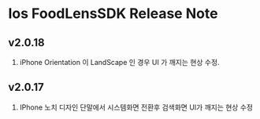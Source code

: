 # Ios FoodLensSDK Release Note

## v2.0.18
1. iPhone Orientation 이 LandScape 인 경우 UI 가 깨지는 현상 수정.

## v2.0.17
1. IPhone 노치 디자인 단말에서 시스템화면 전환후 검색화면 UI가 깨지는 현상 수정
